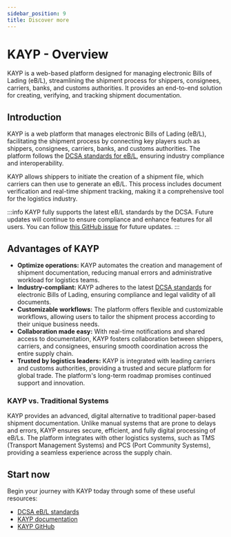 ```yaml
---
sidebar_position: 9
title: Discover more
---
```


# KAYP - Overview

<p class="description">KAYP is a web-based platform designed for managing electronic Bills of Lading (eB/L), streamlining the shipment process for shippers, consignees, carriers, banks, and customs authorities. It provides an end-to-end solution for creating, verifying, and tracking shipment documentation.</p>

## Introduction

KAYP is a web platform that manages electronic Bills of Lading (eB/L), facilitating the shipment process by connecting key players such as shippers, consignees, carriers, banks, and customs authorities. The platform follows the [DCSA standards for eB/L](https://developer.dcsa.org/ebl), ensuring industry compliance and interoperability.

KAYP allows shippers to initiate the creation of a shipment file, which carriers can then use to generate an eB/L. This process includes document verification and real-time shipment tracking, making it a comprehensive tool for the logistics industry.

:::info
KAYP fully supports the latest eB/L standards by the DCSA. Future updates will continue to ensure compliance and enhance features for all users. You can follow [this GitHub issue](https://github.com/kayp/issues) for future updates.
:::

## Advantages of KAYP

- **Optimize operations:** KAYP automates the creation and management of shipment documentation, reducing manual errors and administrative workload for logistics teams.
- **Industry-compliant:** KAYP adheres to the latest [DCSA standards](https://developer.dcsa.org/ebl) for electronic Bills of Lading, ensuring compliance and legal validity of all documents.
- **Customizable workflows:** The platform offers flexible and customizable workflows, allowing users to tailor the shipment process according to their unique business needs.
- **Collaboration made easy:** With real-time notifications and shared access to documentation, KAYP fosters collaboration between shippers, carriers, and consignees, ensuring smooth coordination across the entire supply chain.
- **Trusted by logistics leaders:** KAYP is integrated with leading carriers and customs authorities, providing a trusted and secure platform for global trade. The platform's long-term roadmap promises continued support and innovation.

### KAYP vs. Traditional Systems

KAYP provides an advanced, digital alternative to traditional paper-based shipment documentation. Unlike manual systems that are prone to delays and errors, KAYP ensures secure, efficient, and fully digital processing of eB/Ls. The platform integrates with other logistics systems, such as TMS (Transport Management Systems) and PCS (Port Community Systems), providing a seamless experience across the supply chain.

## Start now

Begin your journey with KAYP today through some of these useful resources:
- [DCSA eB/L standards](https://developer.dcsa.org/ebl)
- [KAYP documentation](https://kayp.io/docs)
- [KAYP GitHub](https://github.com/kayp)
